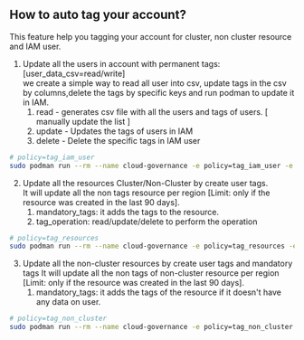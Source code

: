 ## How to auto tag your account?

This feature help you tagging your account for cluster, non cluster resource and IAM user.

1. Update all the users in account with permanent tags: [user_data_csv=read/write]<br>
   we create a simple way to read all user into csv, update tags in the csv by columns,delete the tags by specific keys
   and run podman to update it in IAM.
    1. read - generates csv file with all the users and tags of users. [ manually update the list ]
    2. update - Updates the tags of users in IAM
    3. delete - Delete the specific tags in IAM user

```sh
# policy=tag_iam_user
sudo podman run --rm --name cloud-governance -e policy=tag_iam_user -e AWS_ACCESS_KEY_ID=$AWS_ACCESS_KEY_ID -e AWS_SECRET_ACCESS_KEY=$AWS_SECRET_ACCESS_KEY -e user_tag_operation=read/update/delete -e remove_tags="['Environment', 'Test']" -e username=test_username -e file_name=tag_user.csv  -e log_level=INFO -v /home/user/tag_user.csv:/tmp/tag_user.csv --privileged quay.io/cloud-governance/cloud-governance
```

2. Update all the resources Cluster/Non-Cluster by create user tags.<br>
   It will update all the non tags resource per region [Limit: only if the resource was created in the last 90 days].
    1. mandatory_tags: it adds the tags to the resource.
    2. tag_operation: read/update/delete to perform the operation

```sh
# policy=tag_resources
sudo podman run --rm --name cloud-governance -e policy=tag_resources -e AWS_ACCESS_KEY_ID=$AWS_ACCESS_KEY_ID -e AWS_SECRET_ACCESS_KEY=$AWS_SECRET_ACCESS_KEY -e AWS_DEFAULT_REGION=us-east-2 -e tag_operation=read/update/delete -e mandatory_tags="{'Owner': 'Name','Email': 'name@redhat.com','Purpose': 'test'}" -e log_level=INFO -v /etc/localtime:/etc/localtime quay.io/cloud-governance/cloud-governance
```

3. Update all the non-cluster resources by create user tags and mandatory tags
   It will update all the non tags of non-cluster resource per
   region [Limit: only if the resource was created in the last 90 days].
    1. mandatory_tags: it adds the tags of the resource if it doesn't have any data on user.

```sh
# policy=tag_non_cluster
sudo podman run --rm --name cloud-governance -e policy=tag_non_cluster -e AWS_ACCESS_KEY_ID=$AWS_ACCESS_KEY_ID -e AWS_SECRET_ACCESS_KEY=$AWS_SECRET_ACCESS_KEY -e AWS_DEFAULT_REGION=us-east-2 -e dtag_operation=read/delete/update -e mandatory_tags="{'Owner': 'Name','Email': 'name@redhat.com','Purpose': 'test'}" -e log_level=INFO -v /etc/localtime:/etc/localtime quay.io/cloud-governance/cloud-governance
```

